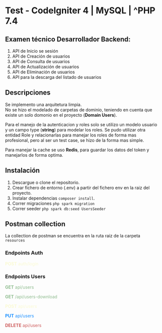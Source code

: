# Test - CodeIgniter 4 | MySQL | ^PHP 7.4 

## Examen técnico Desarrollador Backend:

1. API de Inicio se sesión
2. API de Creación de usuarios
3. API de Consulta de usuarios
4. API de Actualización de usuarios
5. API de Eliminación de usuarios
6. API para la descarga del listado de usuarios

## Descripciones
Se implemento una arquitetura limpia.  
No se hizo el modelado de carpetas de dominio, teniendo en cuenta que existe un solo domonio en el proyecto (**Domain Users**).

Para el manejo de la autenticacion y roles solo se utilizo un modelo usuario y un campo type (**string**) para modelar los roles.
Se pudo utilizar otra entidad Role y relacionarlas para manejar los roles de forma mas profesional, pero al ser un test case, se hizo de la forma mas simple.

Para manejar la cache se uso **Redis**, para guardar los datos del token y manejarlos de forma optima.
## Instalación

1. Descargue o clone el repositorio.
2. Crear fichero de entorno (.env) a partir del fichero env en la raiz del proyecto.
3. Instalar dependencias `composer install`.
4. Correr migraciones `php spark migration`
5. Correr seeder `php spark db:seed UsersSeeder`

## Postman collection
La collection de postman se encuentra en la ruta raiz de la carpeta `resources` 
<h3>Endpoints Auth</h3>
<p style="color: lightgoldenrodyellow"><strong>POST</strong> auth/login</p>

<h3>Endpoints Users</h3>
<p style="color: darkseagreen"><strong>GET</strong> api/users</p>
<p style="color: darkseagreen"><strong>GET</strong> /api/users-download</p>
<p style="color: lightgoldenrodyellow"><strong>POST</strong> api/users</p>
<p style="color: dodgerblue"><strong>PUT</strong> api/users</p>
<p style="color: indianred"><strong>DELETE</strong> api/users</p>
